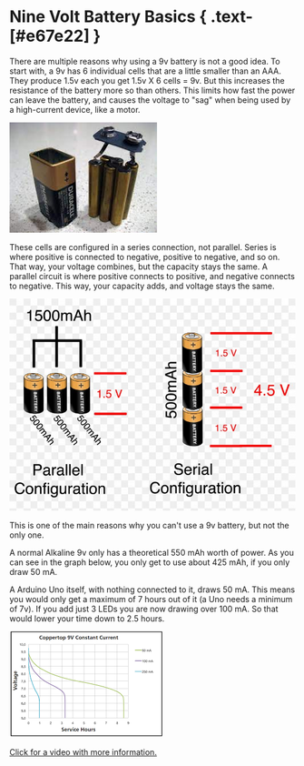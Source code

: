 # Nine Volt Battery Basics { .text-[#e67e22] }

There are multiple reasons why using a 9v battery is not a good idea. To start with, a 9v has 6 individual cells that are a little smaller than an AAA. They produce 1.5v each you get 1.5v X 6 cells = 9v.  But this increases the resistance of the battery more so than others.  This limits how fast the power can leave the battery, and causes the voltage to "sag" when being used by a high-current device, like a motor.

![inside a 9v](../../assets/images/nineVolts/insidea9v.jpg "inside a 9v")

These cells are configured in a series connection, not parallel. Series is where positive is connected to negative, positive to negative, and so on.  
That way, your voltage combines, but the capacity stays the same. A parallel circuit is where positive connects to positive, and negative connects to negative. This way, your capacity adds, and voltage stays the same.

![series-parallel](../../assets/images/nineVolts/series-and-parallel-circuits-battery.jpg "series-parallel")

This is one of the main reasons why you can't use a 9v battery, but not the only one.

A normal Alkaline 9v only has a theoretical 550 mAh worth of power. As you can see in the graph below, you only get to use about 425 mAh, if you only draw 50 mA.

A Arduino Uno itself, with nothing connected to it, draws 50 mA. This means you would only get a maximum of 7 hours out of it (a Uno needs a minimum of 7v). If you add just 3 LEDs you are now drawing over 100 mA. So that would lower your time down to 2.5 hours.

![9vdiscargrate9vdiscargrate](../../assets/images/nineVolts/9vdiscargrate.png)

[Click for a video with more information.](https://odysee.com/@Maderdash:2/9vBattery:0 "video of 9v battery issues")
